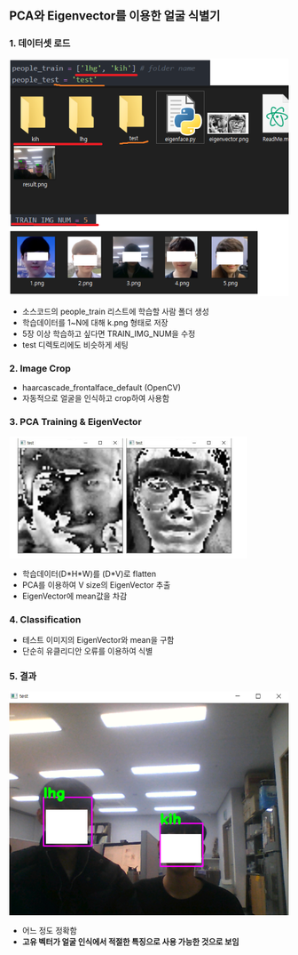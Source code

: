 ## PCA와 Eigenvector를 이용한 얼굴 식별기

### 1. 데이터셋 로드

<img src="dataset.png" />

 - 소스코드의 people_train 리스트에 학습할 사람 폴더 생성
 - 학습데이터를 1~N에 대해 k.png 형태로 저장
 - 5장 이상 학습하고 싶다면 TRAIN_IMG_NUM을 수정
 - test 디렉토리에도 비슷하게 세팅

### 2. Image Crop

 - haarcascade_frontalface_default (OpenCV)
  - 자동적으로 얼굴을 인식하고 crop하여 사용함

### 3. PCA Training & EigenVector

<img src="eigenvector.png" />

 - 학습데이터(D\*H\*W)를 (D*V)로 flatten
 - PCA를 이용하여 V size의 EigenVector 추출
 - EigenVector에 mean값을 차감

### 4. Classification

 - 테스트 이미지의 EigenVector와 mean을 구함
 - 단순히 유클리디안 오류를 이용하여 식별

### 5. 결과

<img src="result.png" />

 - 어느 정도 정확함
 - <b> 고유 벡터가 얼굴 인식에서 적절한 특징으로 사용 가능한 것으로 보임 </b>
